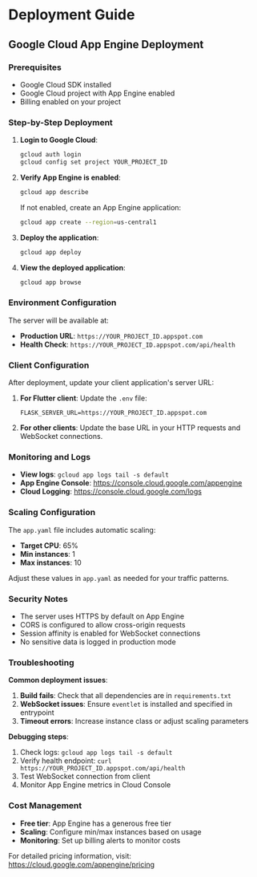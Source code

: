 # Deployment Guide

## Google Cloud App Engine Deployment

### Prerequisites
- Google Cloud SDK installed
- Google Cloud project with App Engine enabled
- Billing enabled on your project

### Step-by-Step Deployment

1. **Login to Google Cloud**:
   ```bash
   gcloud auth login
   gcloud config set project YOUR_PROJECT_ID
   ```

2. **Verify App Engine is enabled**:
   ```bash
   gcloud app describe
   ```
   If not enabled, create an App Engine application:
   ```bash
   gcloud app create --region=us-central1
   ```

3. **Deploy the application**:
   ```bash
   gcloud app deploy
   ```

4. **View the deployed application**:
   ```bash
   gcloud app browse
   ```

### Environment Configuration

The server will be available at:
- **Production URL**: `https://YOUR_PROJECT_ID.appspot.com`
- **Health Check**: `https://YOUR_PROJECT_ID.appspot.com/api/health`

### Client Configuration

After deployment, update your client application's server URL:

1. **For Flutter client**: Update the `.env` file:
   ```
   FLASK_SERVER_URL=https://YOUR_PROJECT_ID.appspot.com
   ```

2. **For other clients**: Update the base URL in your HTTP requests and WebSocket connections.

### Monitoring and Logs

- **View logs**: `gcloud app logs tail -s default`
- **App Engine Console**: https://console.cloud.google.com/appengine
- **Cloud Logging**: https://console.cloud.google.com/logs

### Scaling Configuration

The `app.yaml` file includes automatic scaling:
- **Target CPU**: 65%
- **Min instances**: 1
- **Max instances**: 10

Adjust these values in `app.yaml` as needed for your traffic patterns.

### Security Notes

- The server uses HTTPS by default on App Engine
- CORS is configured to allow cross-origin requests
- Session affinity is enabled for WebSocket connections
- No sensitive data is logged in production mode

### Troubleshooting

**Common deployment issues**:

1. **Build fails**: Check that all dependencies are in `requirements.txt`
2. **WebSocket issues**: Ensure `eventlet` is installed and specified in entrypoint
3. **Timeout errors**: Increase instance class or adjust scaling parameters

**Debugging steps**:
1. Check logs: `gcloud app logs tail -s default`
2. Verify health endpoint: `curl https://YOUR_PROJECT_ID.appspot.com/api/health`
3. Test WebSocket connection from client
4. Monitor App Engine metrics in Cloud Console

### Cost Management

- **Free tier**: App Engine has a generous free tier
- **Scaling**: Configure min/max instances based on usage
- **Monitoring**: Set up billing alerts to monitor costs

For detailed pricing information, visit: https://cloud.google.com/appengine/pricing